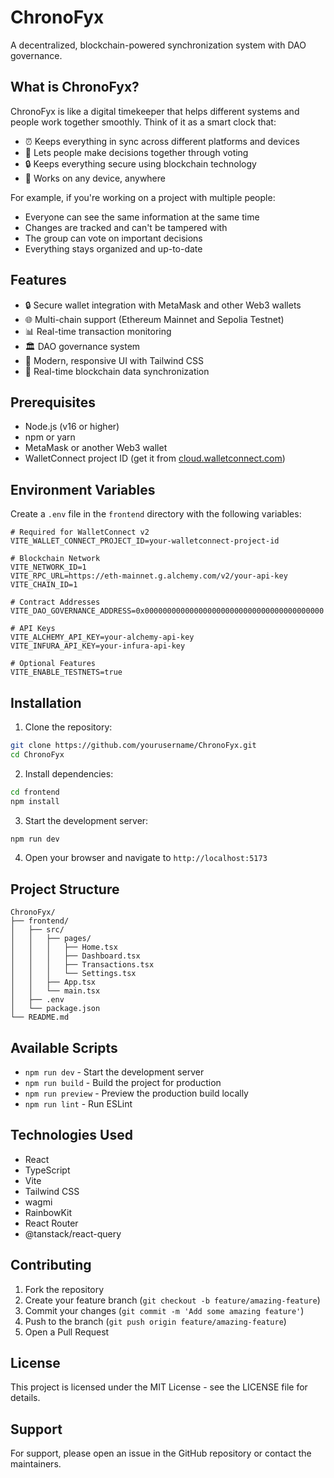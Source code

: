 # ChronoFyx

A decentralized, blockchain-powered synchronization system with DAO governance.

## What is ChronoFyx?

ChronoFyx is like a digital timekeeper that helps different systems and people work together smoothly. Think of it as a smart clock that:

- ⏰ Keeps everything in sync across different platforms and devices
- 🤝 Lets people make decisions together through voting
- 🔒 Keeps everything secure using blockchain technology
- 📱 Works on any device, anywhere

For example, if you're working on a project with multiple people:
- Everyone can see the same information at the same time
- Changes are tracked and can't be tampered with
- The group can vote on important decisions
- Everything stays organized and up-to-date

## Features

- 🔒 Secure wallet integration with MetaMask and other Web3 wallets
- 🌐 Multi-chain support (Ethereum Mainnet and Sepolia Testnet)
- 📊 Real-time transaction monitoring
- 🏛️ DAO governance system
- 📱 Modern, responsive UI with Tailwind CSS
- 🔄 Real-time blockchain data synchronization

## Prerequisites

- Node.js (v16 or higher)
- npm or yarn
- MetaMask or another Web3 wallet
- WalletConnect project ID (get it from [cloud.walletconnect.com](https://cloud.walletconnect.com/))

## Environment Variables

Create a `.env` file in the `frontend` directory with the following variables:

```env
# Required for WalletConnect v2
VITE_WALLET_CONNECT_PROJECT_ID=your-walletconnect-project-id

# Blockchain Network
VITE_NETWORK_ID=1
VITE_RPC_URL=https://eth-mainnet.g.alchemy.com/v2/your-api-key
VITE_CHAIN_ID=1

# Contract Addresses
VITE_DAO_GOVERNANCE_ADDRESS=0x0000000000000000000000000000000000000000

# API Keys
VITE_ALCHEMY_API_KEY=your-alchemy-api-key
VITE_INFURA_API_KEY=your-infura-api-key

# Optional Features
VITE_ENABLE_TESTNETS=true
```

## Installation

1. Clone the repository:
```bash
git clone https://github.com/yourusername/ChronoFyx.git
cd ChronoFyx
```

2. Install dependencies:
```bash
cd frontend
npm install
```

3. Start the development server:
```bash
npm run dev
```

4. Open your browser and navigate to `http://localhost:5173`

## Project Structure

```
ChronoFyx/
├── frontend/
│   ├── src/
│   │   ├── pages/
│   │   │   ├── Home.tsx
│   │   │   ├── Dashboard.tsx
│   │   │   ├── Transactions.tsx
│   │   │   └── Settings.tsx
│   │   ├── App.tsx
│   │   └── main.tsx
│   ├── .env
│   └── package.json
└── README.md
```

## Available Scripts

- `npm run dev` - Start the development server
- `npm run build` - Build the project for production
- `npm run preview` - Preview the production build locally
- `npm run lint` - Run ESLint

## Technologies Used

- React
- TypeScript
- Vite
- Tailwind CSS
- wagmi
- RainbowKit
- React Router
- @tanstack/react-query

## Contributing

1. Fork the repository
2. Create your feature branch (`git checkout -b feature/amazing-feature`)
3. Commit your changes (`git commit -m 'Add some amazing feature'`)
4. Push to the branch (`git push origin feature/amazing-feature`)
5. Open a Pull Request

## License

This project is licensed under the MIT License - see the LICENSE file for details.

## Support

For support, please open an issue in the GitHub repository or contact the maintainers. 